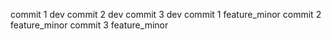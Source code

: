 commit 1 dev
commit 2 dev
commit 3 dev
commit 1 feature_minor
commit 2 feature_minor
commit 3 feature_minor
